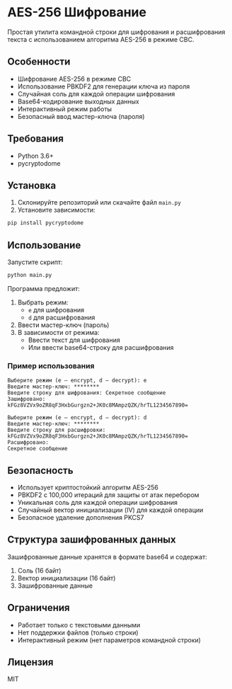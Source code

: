 # AES-256 Шифрование

Простая утилита командной строки для шифрования и расшифрования текста с использованием алгоритма AES-256 в режиме CBC.

## Особенности

- Шифрование AES-256 в режиме CBC
- Использование PBKDF2 для генерации ключа из пароля
- Случайная соль для каждой операции шифрования
- Base64-кодирование выходных данных
- Интерактивный режим работы
- Безопасный ввод мастер-ключа (пароля)

## Требования

- Python 3.6+
- pycryptodome

## Установка

1. Склонируйте репозиторий или скачайте файл `main.py`
2. Установите зависимости:

```bash
pip install pycryptodome
```

## Использование

Запустите скрипт:

```bash
python main.py
```

Программа предложит:

1. Выбрать режим:
   - `e` для шифрования
   - `d` для расшифрования
2. Ввести мастер-ключ (пароль)
3. В зависимости от режима:
   - Ввести текст для шифрования
   - Или ввести base64-строку для расшифрования

### Пример использования

```console
Выберите режим (e — encrypt, d — decrypt): e
Введите мастер-ключ: ********
Введите строку для шифрования: Секретное сообщение
Зашифровано:
kFGz8VZVx9oZR8qF3HxbGurgzn2+JK0c8MAmpzQZK/hrTL1234567890=

Выберите режим (e — encrypt, d — decrypt): d
Введите мастер-ключ: ********
Введите строку для расшифровки: kFGz8VZVx9oZR8qF3HxbGurgzn2+JK0c8MAmpzQZK/hrTL1234567890=
Расшифровано:
Секретное сообщение
```

## Безопасность

- Использует криптостойкий алгоритм AES-256
- PBKDF2 с 100,000 итераций для защиты от атак перебором
- Уникальная соль для каждой операции шифрования
- Случайный вектор инициализации (IV) для каждой операции
- Безопасное удаление дополнения PKCS7

## Структура зашифрованных данных

Зашифрованные данные хранятся в формате base64 и содержат:

1. Соль (16 байт)
2. Вектор инициализации (16 байт)
3. Зашифрованные данные

## Ограничения

- Работает только с текстовыми данными
- Нет поддержки файлов (только строки)
- Интерактивный режим (нет параметров командной строки)

## Лицензия

MIT
